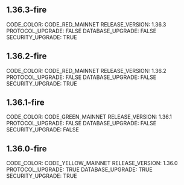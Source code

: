 ## 1.36.3-fire

CODE_COLOR: CODE_RED_MAINNET
RELEASE_VERSION: 1.36.3
PROTOCOL_UPGRADE: FALSE
DATABASE_UPGRADE: FALSE
SECURITY_UPGRADE: TRUE

## 1.36.2-fire

CODE_COLOR: CODE_RED_MAINNET
RELEASE_VERSION: 1.36.2
PROTOCOL_UPGRADE: FALSE
DATABASE_UPGRADE: FALSE
SECURITY_UPGRADE: TRUE

## 1.36.1-fire

CODE_COLOR: CODE_GREEN_MAINNET
RELEASE_VERSION: 1.36.1
PROTOCOL_UPGRADE: FALSE
DATABASE_UPGRADE: FALSE
SECURITY_UPGRADE: FALSE

## 1.36.0-fire

CODE_COLOR: CODE_YELLOW_MAINNET
RELEASE_VERSION: 1.36.0
PROTOCOL_UPGRADE: TRUE
DATABASE_UPGRADE: TRUE
SECURITY_UPGRADE: TRUE